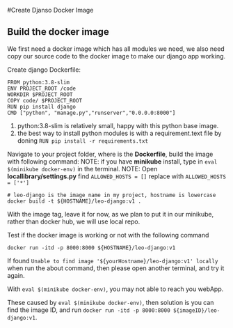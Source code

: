 #Create Djanso Docker Image
## Build the docker image
We first need a docker image which has all modules we need, we also need copy our source code to the docker image to make our django app working.

Create django Dockerfile:
```
FROM python:3.8-slim
ENV PROJECT_ROOT /code
WORKDIR $PROJECT_ROOT
COPY code/ $PROJECT_ROOT
RUN pip install django
CMD ["python", "manage.py","runserver","0.0.0.0:8000"]
```
1. python:3.8-slim is relatively small, happy with this python base image.
2. the best way to install python modules is with a requirement.text file by doning `RUN pip install -r requirements.txt`

Navigate to your project folder, where is the **Dockerfile**, build the image with following command:
NOTE: if you have **minikube** install, type in `eval $(minikube docker-env)` in the terminal.
NOTE: Open **locallibrary/settings.py** find `ALLOWED_HOSTS = []` replace with  `ALLOWED_HOSTS = ['*']`
```
# leo-django is the image name in my project, hostname is lowercase
docker build -t ${HOSTNAME}/leo-django:v1 .
```
With the image tag, leave it for now, as we plan to put it in our minikube, rather than docker hub, we will use local repo.

Test if the docker image is working or not with the following command

```
docker run -itd -p 8000:8000 ${HOSTNAME}/leo-django:v1
```

If found ```Unable to find image '${yourHostname}/leo-django:v1' locally``` when run the about command, then please open another terminal, and try it again. 

With `eval $(minikube docker-env)`, you may not able to reach you webApp.

These caused by `eval $(minikube docker-env)`, then solution is you can find the image ID, and run `docker run -itd -p 8000:8000 ${imageID}/leo-django:v1`.

